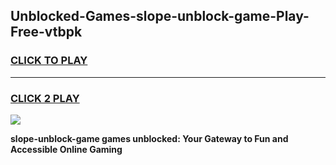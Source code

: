 
## Unblocked-Games-slope-unblock-game-Play-Free-vtbpk
<h3>
<a href="https://premium76.site?title=slope-unblock-game&ref=23A">CLICK TO PLAY</a></h3>
<hr>

<h3>
<a href="https://premium76.site?title=slope-unblock-game&ref=23A">CLICK 2 PLAY</a>
  
</h3>

<a href="https://premium76.site?title=slope-unblock-game&ref=23A"><img src="https://clearcache.store/games.png"></a>


**slope-unblock-game games unblocked: Your Gateway to Fun and Accessible Online Gaming**
